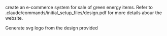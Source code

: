 create an e-commerce system for sale of green energy items. Refer to .claude/commands/initial_setup_files/design.pdf for more details abour the website.

Generate svg logo from the design provided
